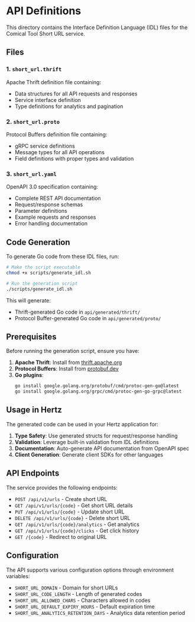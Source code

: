 # API Definitions

This directory contains the Interface Definition Language (IDL) files for the Comical Tool Short URL service.

## Files

### 1. `short_url.thrift`
Apache Thrift definition file containing:
- Data structures for all API requests and responses
- Service interface definition
- Type definitions for analytics and pagination

### 2. `short_url.proto`
Protocol Buffers definition file containing:
- gRPC service definitions
- Message types for all API operations
- Field definitions with proper types and validation

### 3. `short_url.yaml`
OpenAPI 3.0 specification containing:
- Complete REST API documentation
- Request/response schemas
- Parameter definitions
- Example requests and responses
- Error handling documentation

## Code Generation

To generate Go code from these IDL files, run:

```bash
# Make the script executable
chmod +x scripts/generate_idl.sh

# Run the generation script
./scripts/generate_idl.sh
```

This will generate:
- Thrift-generated Go code in `api/generated/thrift/`
- Protocol Buffer-generated Go code in `api/generated/proto/`

## Prerequisites

Before running the generation script, ensure you have:

1. **Apache Thrift**: Install from [thrift.apache.org](https://thrift.apache.org/)
2. **Protocol Buffers**: Install from [protobuf.dev](https://protobuf.dev/)
3. **Go plugins**:
   ```bash
   go install google.golang.org/protobuf/cmd/protoc-gen-go@latest
   go install google.golang.org/grpc/cmd/protoc-gen-go-grpc@latest
   ```

## Usage in Hertz

The generated code can be used in your Hertz application for:

1. **Type Safety**: Use generated structs for request/response handling
2. **Validation**: Leverage built-in validation from IDL definitions
3. **Documentation**: Auto-generate API documentation from OpenAPI spec
4. **Client Generation**: Generate client SDKs for other languages

## API Endpoints

The service provides the following endpoints:

- `POST /api/v1/urls` - Create short URL
- `GET /api/v1/urls/{code}` - Get short URL details
- `PUT /api/v1/urls/{code}` - Update short URL
- `DELETE /api/v1/urls/{code}` - Delete short URL
- `GET /api/v1/urls/{code}/analytics` - Get analytics
- `GET /api/v1/urls/{code}/clicks` - Get click history
- `GET /{code}` - Redirect to original URL

## Configuration

The API supports various configuration options through environment variables:

- `SHORT_URL_DOMAIN` - Domain for short URLs
- `SHORT_URL_CODE_LENGTH` - Length of generated codes
- `SHORT_URL_ALLOWED_CHARS` - Characters allowed in codes
- `SHORT_URL_DEFAULT_EXPIRY_HOURS` - Default expiration time
- `SHORT_URL_ANALYTICS_RETENTION_DAYS` - Analytics data retention period
